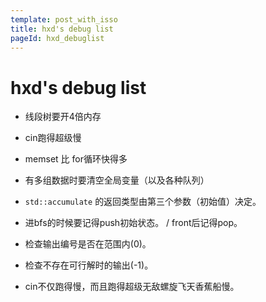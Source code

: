```yaml
---
template: post_with_isso
title: hxd's debug list
pageId: hxd_debuglist
---
```


# hxd's debug list

- 线段树要开4倍内存

- cin跑得超级慢

- memset 比 for循环快得多

- 有多组数据时要清空全局变量（以及各种队列）

- `std::accumulate` 的返回类型由第三个参数（初始值）决定。

- 进bfs的时候要记得push初始状态。 / front后记得pop。

- 检查输出编号是否在范围内(0)。

- 检查不存在可行解时的输出(-1)。

- cin不仅跑得慢，而且跑得超级无敌螺旋飞天香蕉船慢。

<div id="__comment"></div>
